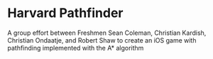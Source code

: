 # Harvard Pathfinder

A group effort between Freshmen Sean Coleman, Christian Kardish, Christian Ondaatje, and Robert Shaw
to create an iOS game with pathfinding implemented with the A* algorithm
